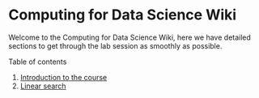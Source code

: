 # Computing for Data Science Wiki

Welcome to the Computing for Data Science Wiki, here we have detailed sections to get through the lab session as smoothly as possible.

Table of contents

1. [Introduction to the course](./01_introduction_to_the_course.md)
2. [Linear search](./02_linear_search.md)